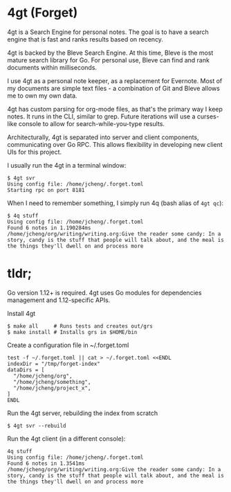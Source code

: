# 4gt (Forget)

4gt is a Search Engine for personal notes. The goal is to have a
search engine that is fast and ranks results based on
recency.

4gt is backed by the Bleve Search Engine. At this time, Bleve is the
most mature search library for Go. For personal use, Bleve can
find and rank documents within milliseconds.

I use 4gt as a personal note keeper, as a replacement for
Evernote. Most of my documents are simple text files - a combination
of Git and Bleve allows me to own my own data.

4gt has custom parsing for org-mode files, as that's the primary way I
keep notes. It runs in the CLI, similar to grep. Future iterations
will use a curses-like console to allow for search-while-you-type
results.

Architecturally, 4gt is separated into server and client components,
communicating over Go RPC. This allows flexibility in developing new
client UIs for this project.

I usually run the 4gt in a terminal window:
```
$ 4gt svr
Using config file: /home/jcheng/.forget.toml
Starting rpc on port 8181
```

When I need to remember something, I simply run 4q (bash alias of `4gt qc`):
```
$ 4q stuff
Using config file: /home/jcheng/.forget.toml
Found 6 notes in 1.190284ms
/home/jcheng/org/writing/writing.org:Give the reader some candy: In a story, candy is the stuff that people will talk about, and the meal is the things they'll dwell on and process more
```

# tldr;

Go version 1.12+ is required. 4gt uses Go modules for dependencies management and 1.12-specific APIs.

Install 4gt
```
$ make all     # Runs tests and creates out/grs
$ make install # Installs grs in $HOME/bin
```

Create a configuration file in ~/.forget.toml
```
test -f ~/.forget.toml || cat > ~/.forget.toml <<ENDL
indexDir = "/tmp/forget-index"
dataDirs = [
  "/home/jcheng/org",
  "/home/jcheng/something",
  "/home/jcheng/project_x",
]
ENDL
```

Run the 4gt server, rebuilding the index from scratch
```
$ 4gt svr --rebuild
```

Run the 4gt client (in a different console):
```
4q stuff
Using config file: /home/jcheng/.forget.toml
Found 6 notes in 1.3541ms
/home/jcheng/org/writing/writing.org:Give the reader some candy: In a story, candy is the stuff that people will talk about, and the meal is the things they'll dwell on and process more
```
